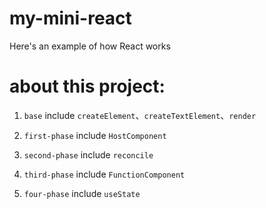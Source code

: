 # my-mini-react

Here's an example of how React works

# about this project:

1. `base` include `createElement`、`createTextElement`、`render`

2. `first-phase` include `HostComponent`

3. `second-phase` include `reconcile`

4. `third-phase` include `FunctionComponent`

5. `four-phase` include `useState`
